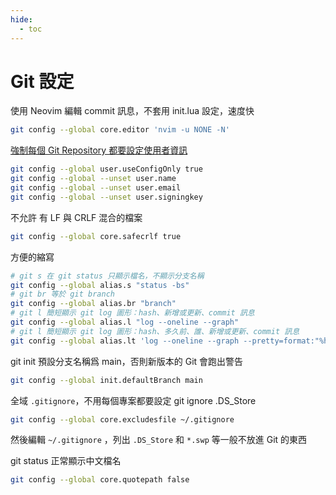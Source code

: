 ```yaml
---
hide:
  - toc
---
```


# Git 設定

使用 Neovim 編輯 commit 訊息，不套用 init.lua 設定，速度快

``` bash
git config --global core.editor 'nvim -u NONE -N'
```

[強制每個 Git Repository 都要設定使用者資訊](https://blog.gslin.org/archives/2020/03/29/9459)

``` bash
git config --global user.useConfigOnly true
git config --global --unset user.name
git config --global --unset user.email
git config --global --unset user.signingkey
```

不允許 有 LF 與 CRLF 混合的檔案

``` bash
git config --global core.safecrlf true
```

方便的縮寫

``` bash
# git s 在 git status 只顯示檔名，不顯示分支名稱
git config --global alias.s "status -bs"
# git br 等於 git branch
git config --global alias.br "branch"
# git l 簡短顯示 git log 圖形：hash、新增或更新、commit 訊息
git config --global alias.l "log --oneline --graph"
# git l 簡短顯示 git log 圖形：hash、多久前、誰、新增或更新、commit 訊息
git config --global alias.lt 'log --oneline --graph --pretty=format:"%h [%ar] %an %s"'
```

git init 預設分支名稱爲 main，否則新版本的 Git 會跑出警告

``` bash
git config --global init.defaultBranch main
```

全域  `.gitignore`，不用每個專案都要設定 git ignore .DS_Store

``` bash
git config --global core.excludesfile ~/.gitignore
```

然後編輯 `~/.gitignore` ，列出 `.DS_Store` 和 `*.swp` 等一般不放進 Git 的東西

git status 正常顯示中文檔名
 
``` bash
git config --global core.quotepath false
```
